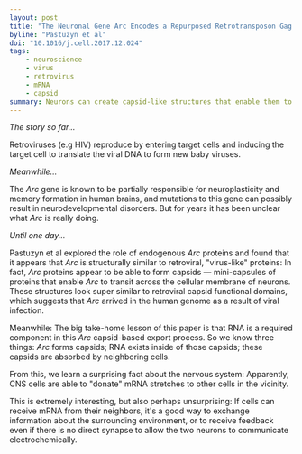 ```yaml
---
layout: post
title: "The Neuronal Gene Arc Encodes a Repurposed Retrotransposon Gag Protein that Mediates Intercellular RNA Transfer"
byline: "Pastuzyn et al"
doi: "10.1016/j.cell.2017.12.024"
tags:
    - neuroscience
    - virus
    - retrovirus
    - mRNA
    - capsid
summary: Neurons can create capsid-like structures that enable them to send mRNA directly to neighboring cells, in a type of virus-like communication.
---
```


_The story so far..._

Retroviruses (e.g HIV) reproduce by entering target cells and inducing the target cell to translate the viral DNA to form new baby viruses.

_Meanwhile..._

The _Arc_ gene is known to be partially responsible for neuroplasticity and memory formation in human brains, and mutations to this gene can possibly result in neurodevelopmental disorders. But for years it has been unclear what _Arc_ is really doing.

_Until one day..._

Pastuzyn et al explored the role of endogenous _Arc_ proteins and found that it appears that _Arc_ is structurally similar to retroviral, "virus-like" proteins: In fact, _Arc_ proteins appear to be able to form capsids — mini-capsules of proteins that enable _Arc_ to transit across the cellular membrane of neurons. These structures look super similar to retroviral capsid functional domains, which suggests that _Arc_ arrived in the human genome as a result of viral infection.

Meanwhile: The big take-home lesson of this paper is that RNA is a required component in this _Arc_ capsid-based export process. So we know three things: _Arc_ forms capsids; RNA exists inside of those capsids; these capsids are absorbed by neighboring cells.

From this, we learn a surprising fact about the nervous system: Apparently, CNS cells are able to "donate" mRNA stretches to other cells in the vicinity.

This is extremely interesting, but also perhaps unsurprising: If cells can receive mRNA from their neighbors, it's a good way to exchange information about the surrounding environment, or to receive feedback even if there is no direct synapse to allow the two neurons to communicate electrochemically.

